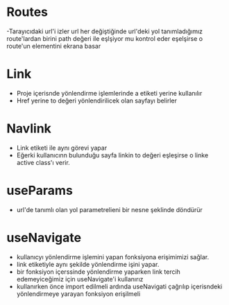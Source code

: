 # Routes

-Tarayıcıdaki url'i izler url her değiştiğinde url'deki yol tanımladığımız route'lardan birini path değeri ile eşlşiyor mu kontrol eder eşelşirse o route'un elementini ekrana basar

# Link

- Proje içerisnde yönlendirme işlemlerinde a etiketi yerine kullanılır
- Href yerine to değeri yönlendirilicek olan sayfayı belirler

# Navlink

- Link etiketi ile aynı görevi yapar
- Eğerki kullanıcınn bulunduğu sayfa linkin to değeri eşleşirse o linke active class'ı verir.

# useParams

- url'de tanımlı olan yol parametrelieni bir nesne şeklinde döndürür

# useNavigate

- kullanıcyı yönlendirme işlemini yapan fonksiyona erişimimizi sağlar.
- link etiketiyle aynı şekilde yönlendirme işini yapar.
- bir fonksiyon içerssinde yönlendirme yaparken link tercih edemeyiceğimiz için useNavigate'i kullanırız
- kullanırken önce import edilmeli ardında useNavigati çağrılıp içerisndeki yönlendirmeye yarayan fonksiyon erişilmeli
